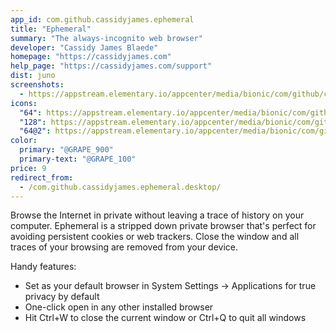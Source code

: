 ```yaml
---
app_id: com.github.cassidyjames.ephemeral
title: "Ephemeral"
summary: "The always-incognito web browser"
developer: "Cassidy James Blaede"
homepage: "https://cassidyjames.com"
help_page: "https://cassidyjames.com/support"
dist: juno
screenshots:
  - https://appstream.elementary.io/appcenter/media/bionic/com/github/cassidyjames.ephemeral/D35061E7240B71AEDDB83FB3E8C46590/screenshots/image-1_orig.png
icons:
  "64": https://appstream.elementary.io/appcenter/media/bionic/com/github/cassidyjames.ephemeral/D35061E7240B71AEDDB83FB3E8C46590/icons/64x64/com.github.cassidyjames.ephemeral_com.github.cassidyjames.ephemeral.png
  "128": https://appstream.elementary.io/appcenter/media/bionic/com/github/cassidyjames.ephemeral/D35061E7240B71AEDDB83FB3E8C46590/icons/128x128/com.github.cassidyjames.ephemeral_com.github.cassidyjames.ephemeral.png
  "64@2": https://appstream.elementary.io/appcenter/media/bionic/com/github/cassidyjames.ephemeral/D35061E7240B71AEDDB83FB3E8C46590/icons/64x64@2/com.github.cassidyjames.ephemeral_com.github.cassidyjames.ephemeral.png
color:
  primary: "@GRAPE_900"
  primary-text: "@GRAPE_100"
price: 9
redirect_from:
  - /com.github.cassidyjames.ephemeral.desktop/
---
```


<p>Browse the Internet in private without leaving a trace of history on your computer. Ephemeral is a stripped down private browser that&apos;s perfect for avoiding persistent cookies or web trackers. Close the window and all traces of your browsing are removed from your device.</p>
<p>Handy features:</p>
<ul>
  <li>Set as your default browser in System Settings → Applications for true privacy by default</li>
  <li>One-click open in any other installed browser</li>
  <li>Hit Ctrl+W to close the current window or Ctrl+Q to quit all windows</li>
</ul>